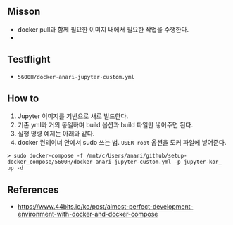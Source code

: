 ## Misson 

- docker pull과 함께 필요한 이미지 내에서 필요한 작업을 수행한다. 
- 

## Testflight 

- `5600H/docker-anari-jupyter-custom.yml`

## How to 

1. Jupyter 이미지를 기반으로 새로 빌드한다. 
2. 기존 yml과 거의 동일하며 build 옵션과 build 파일만 넣어주면 된다. 
3. 실행 명령 예제는 아래와 같다. 
4. docker 컨테이너 안에서 sudo 쓰는 법. `USER root` 옵션을 도커 파일에 넣어준다. 

```shell
> sudo docker-compose -f /mnt/c/Users/anari/github/setup-docker_compose/5600H/docker-anari-jupyter-custom.yml -p jupyter-kor_ up -d
```

## References 

- https://www.44bits.io/ko/post/almost-perfect-development-environment-with-docker-and-docker-compose

